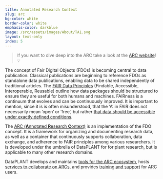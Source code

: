 ```yaml
---
title: Annotated Research Context
slug: arc
bg-color: white
border-color: white
emphasis-color: darkblue
image: /src/assets/images/About/TA1.svg
layout: text-only
index: 5
---
```


> If you want to dive deep into the ARC take a look at the [ARC website](arc-rdm.org)! 💡

The concept of Fair Digital Objects (FDOs) is becoming central to data publication.
Classical publications are beginning to reference FDOs as standalone data publications, enabling data to be shared independently of traditional articles.
The [FAIR Data Principles](https://www.go-fair.org/fair-principles/) (Findable, Accessible, Interoperable, Reusable) outline how data packages should be structured to ensure they are useful for both humans and machines.
FAIRness is a continuum that evolves and can be continuously improved.
It is important to mention, since it is is often misunderstood, that the ‘A’ in FAIR does not necessarily mean ‘open’ or ‘free’, but rather [that data should be accessible under exactly defined conditions](https://www.go-fair.org/fair-principles/a1-2-protocol-allows-authentication-authorisation-required/).

The [ARC (**A**nnotated **R**esearch **C**ontext)](https://nfdi4plants.github.io/arc-website/) is an implementation of the FDO concept.
It is a framework for organizing and documenting research data, as well as a container that continuously supports collaboration, data exchange, and adherence to FAIR principles among various researchers.
It is developed under the umbrella of DataPLANT for for plant research, but is applicable to many other research domains.

DataPLANT develops and maintains  [tools for the ARC ecosystem](/content/pages/resources#toolbox), hosts [services to collaborate on ARCs](/content/pages/service), and provides [training and support](/content/pages/service.html#training) for ARC users.
